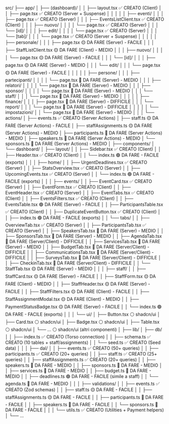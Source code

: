 src/
├── app/
│   ├── (dashboard)/
│   │   ├── layout.tsx                           ✅ CREATO (Client)
│   │   ├── page.tsx                             ✅ CREATO (Server + Suspense)
│   │   │
│   │   ├── eventi/
│   │   │   ├── page.tsx                         ✅ CREATO (Server)
│   │   │   ├── EventsListClient.tsx             ✅ CREATO (Client)
│   │   │   ├── nuovo/
│   │   │   │   └── page.tsx                     ✅ CREATO (Server)
│   │   │   └── [id]/
│   │   │       ├── edit/
│   │   │       │   └── page.tsx                 ✅ CREATO (Server)
│   │   │       └── [tab]/
│   │   │           └── page.tsx                 ✅ CREATO (Server + Suspense)
│   │   │
│   │   ├── personale/
│   │   │   ├── page.tsx                         🟡 DA FARE (Server) - FACILE
│   │   │   ├── StaffListClient.tsx              🟡 DA FARE (Client) - MEDIO
│   │   │   ├── nuovo/
│   │   │   │   └── page.tsx                     🟡 DA FARE (Server) - FACILE
│   │   │   └── [id]/
│   │   │       ├── page.tsx                     🟡 DA FARE (Server) - MEDIO
│   │   │       └── edit/
│   │   │           └── page.tsx                 🟡 DA FARE (Server) - FACILE
│   │   │
│   │   ├── persone/
│   │   │   ├── partecipanti/
│   │   │   │   └── page.tsx                     🔴 DA FARE (Server) - MEDIO
│   │   │   ├── relatori/
│   │   │   │   └── page.tsx                     🔴 DA FARE (Server) - MEDIO
│   │   │   ├── sponsor/
│   │   │   │   └── page.tsx                     🔴 DA FARE (Server) - MEDIO
│   │   │   └── staff/
│   │   │       └── page.tsx                     🔴 DA FARE (Server) - MEDIO
│   │   │
│   │   ├── finance/
│   │   │   ├── page.tsx                         🔴 DA FARE (Server) - DIFFICILE
│   │   │   └── report/
│   │   │       └── page.tsx                     🔴 DA FARE (Server) - DIFFICILE
│   │   │
│   │   └── impostazioni/
│   │       └── page.tsx                         🔴 DA FARE (Server) - MEDIO
│   │
│   └── actions/
│       ├── events.ts                            ✅ CREATO (Server Actions)
│       ├── staff.ts                             🟡 DA FARE (Server Actions) - FACILE
│       ├── staffAssignments.ts                  🟡 DA FARE (Server Actions) - MEDIO
│       ├── participants.ts                      🔴 DA FARE (Server Actions) - MEDIO
│       ├── speakers.ts                          🔴 DA FARE (Server Actions) - MEDIO
│       └── sponsors.ts                          🔴 DA FARE (Server Actions) - MEDIO
│
├── components/
│   └── dashboard/
│       ├── layout/
│       │   ├── Sidebar.tsx                      ✅ CREATO (Client)
│       │   ├── Header.tsx                       ✅ CREATO (Client)
│       │   └── index.ts                         🟢 DA FARE - FACILE (exports)
│       │
│       ├── home/
│       │   ├── UrgentDeadlines.tsx              ✅ CREATO (Server)
│       │   ├── StatsOverview.tsx                ✅ CREATO (Server)
│       │   ├── UpcomingEvents.tsx               ✅ CREATO (Server)
│       │   └── index.ts                         🟢 DA FARE - FACILE (exports)
│       │
│       ├── events/
│       │   ├── EventCard.tsx                    ✅ CREATO (Server)
│       │   ├── EventForm.tsx                    ✅ CREATO (Client)
│       │   ├── EventHeader.tsx                  ✅ CREATO (Server)
│       │   ├── EventTabs.tsx                    ✅ CREATO (Client)
│       │   ├── EventsFilters.tsx                ✅ CREATO (Client)
│       │   ├── EventsTable.tsx                  🟢 DA FARE (Server) - FACILE
│       │   ├── ParticipantsTable.tsx            ✅ CREATO (Client)
│       │   ├── DuplicateEventButton.tsx         ✅ CREATO (Client)
│       │   ├── index.ts                         🟢 DA FARE - FACILE (exports)
│       │   └── tabs/
│       │       ├── OverviewTab.tsx              ✅ CREATO (Server)
│       │       ├── ParticipantsTab.tsx          ✅ CREATO (Server)
│       │       ├── SpeakersTab.tsx              🔴 DA FARE (Server) - MEDIO
│       │       ├── SponsorsTab.tsx              🔴 DA FARE (Server) - MEDIO
│       │       ├── AgendaTab.tsx                🔴 DA FARE (Server/Client) - DIFFICILE
│       │       ├── ServicesTab.tsx              🔴 DA FARE (Server) - MEDIO
│       │       ├── BudgetTab.tsx                🔴 DA FARE (Server/Client) - DIFFICILE
│       │       ├── CommunicationsTab.tsx        🔴 DA FARE (Server/Client) - DIFFICILE
│       │       ├── SurveysTab.tsx               🔴 DA FARE (Server/Client) - DIFFICILE
│       │       ├── CheckinTab.tsx               🔴 DA FARE (Server/Client) - DIFFICILE
│       │       └── StaffTab.tsx                 🟡 DA FARE (Server) - MEDIO
│       │
│       ├── staff/
│       │   ├── StaffCard.tsx                    🟡 DA FARE (Server) - FACILE
│       │   ├── StaffForm.tsx                    🟡 DA FARE (Client) - MEDIO
│       │   ├── StaffHeader.tsx                  🟡 DA FARE (Server) - FACILE
│       │   ├── StaffFilters.tsx                 🟡 DA FARE (Client) - FACILE
│       │   ├── StaffAssignmentModal.tsx         🟡 DA FARE (Client) - MEDIO
│       │   ├── PaymentStatusBadge.tsx           🟡 DA FARE (Server) - FACILE
│       │   └── index.ts                         🟢 DA FARE - FACILE (exports)
│       │
│       └── ui/
│           ├── Button.tsx                       ⚪ shadcn/ui
│           ├── Card.tsx                         ⚪ shadcn/ui
│           ├── Badge.tsx                        ⚪ shadcn/ui
│           ├── Table.tsx                        ⚪ shadcn/ui
│           └── ...                              ⚪ shadcn/ui (altri componenti)
│
├── lib/
│   ├── db/
│   │   ├── index.ts                             ✅ CREATO (Torso connection)
│   │   ├── schema.ts                            ✅ CREATO (10 tables + staff/assignments)
│   │   └── seed.ts                              ✅ CREATO (Seed data)
│   │
│   ├── dal/
│   │   ├── events.ts                            ✅ CREATO (50+ queries)
│   │   ├── participants.ts                      ✅ CREATO (20+ queries)
│   │   ├── staff.ts                             ✅ CREATO (25+ queries)
│   │   ├── staffAssignments.ts                  ✅ CREATO (20+ queries)
│   │   ├── speakers.ts                          🔴 DA FARE - MEDIO
│   │   ├── sponsors.ts                          🔴 DA FARE - MEDIO
│   │   ├── services.ts                          🔴 DA FARE - MEDIO
│   │   ├── budget.ts                            🔴 DA FARE - MEDIO
│   │   ├── deadlines.ts                         🟢 DA FARE - FACILE (simile a staff)
│   │   └── agenda.ts                            🔴 DA FARE - MEDIO
│   │
│   ├── validations/
│   │   ├── events.ts                            ✅ CREATO (Zod schemas)
│   │   ├── staff.ts                             🟡 DA FARE - FACILE
│   │   ├── staffAssignments.ts                  🟡 DA FARE - FACILE
│   │   ├── participants.ts                      🔴 DA FARE - FACILE
│   │   ├── speakers.ts                          🔴 DA FARE - FACILE
│   │   └── sponsors.ts                          🔴 DA FARE - FACILE
│   │
│   └── utils.ts                                 ✅ CREATO (Utilities + Payment helpers)
│
└── ...
